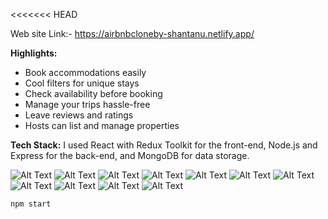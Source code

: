 <<<<<<< HEAD


Web site Link:-  https://airbnbcloneby-shantanu.netlify.app/



**Highlights:**
- Book accommodations easily
- Cool filters for unique stays
- Check availability before booking
- Manage your trips hassle-free
- Leave reviews and ratings
- Hosts can list and manage properties

**Tech Stack:**
I used React with Redux Toolkit for the front-end, Node.js and Express for the back-end, and MongoDB for data storage.

![Alt Text](https://res.cloudinary.com/ddw1upvx3/image/upload/v1703766059/wqjq9mm4rc8nntfdzjjt.png)
![Alt Text](https://res.cloudinary.com/ddw1upvx3/image/upload/v1703766066/zxhsnecxhfbuqt5nupxl.png)
![Alt Text](https://res.cloudinary.com/ddw1upvx3/image/upload/v1703766140/mj9iy84yjsfz4jbuhhuy.png)
![Alt Text](https://res.cloudinary.com/ddw1upvx3/image/upload/v1703324442/Screenshot_2023-12-22_211513_zk70sr.png)
![Alt Text](https://res.cloudinary.com/ddw1upvx3/image/upload/v1703324445/Screenshot_2023-12-22_211539_ksrepu.png)
![Alt Text](https://res.cloudinary.com/ddw1upvx3/image/upload/v1703324442/Screenshot_2023-12-22_212022_cyduki.png)
![Alt Text](https://res.cloudinary.com/ddw1upvx3/image/upload/v1703324483/Screenshot_2023-12-22_211711_m55q8v.png)
![Alt Text](https://res.cloudinary.com/ddw1upvx3/image/upload/v1703325834/Screenshot_2023-12-23_153329_fzpwlg.png)
![Alt Text](https://res.cloudinary.com/ddw1upvx3/image/upload/v1703324479/Screenshot_2023-12-22_173017_fzxyl7.png)
![Alt Text](https://res.cloudinary.com/ddw1upvx3/image/upload/v1703324442/Screenshot_2023-12-22_212432_nnig1v.png)
![Alt Text](https://res.cloudinary.com/ddw1upvx3/image/upload/v1703324483/Screenshot_2023-12-22_212546_roxlzo.png)


```bash
npm start
```



